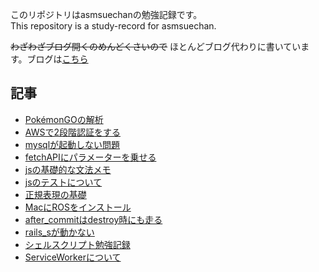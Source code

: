 このリポジトリはasmsuechanの勉強記録です。  
This repository is a study-record for asmsuechan.

~~わざわざブログ開くのめんどくさいので~~ ほとんどブログ代わりに書いています。ブログは[こちら](http://hyottokoaloha.hatenablog.com/)

## 記事
* [PokémonGOの解析](https://github.com/asmsuechan/study/blob/master//analytics/pokemon_go_analytics.md)
* [AWSで2段階認証をする](https://github.com/asmsuechan/study/blob/master//aws/adds_mfa_to_iam_role_user.md)
* [mysqlが起動しない問題](https://github.com/asmsuechan/study/blob/master//databases/mysql/mysql_cannot_start_due_to_permission.md)
* [fetchAPIにパラメーターを乗せる](https://github.com/asmsuechan/study/blob/master//js/how_to_send_params_on_fetch_api.md)
* [jsの基礎的な文法メモ](https://github.com/asmsuechan/study/blob/master//js/js_basic_grammer.md)
* [jsのテストについて](https://github.com/asmsuechan/study/blob/master//js/js_spec/README.md)
* [正規表現の基礎](https://github.com/asmsuechan/study/blob/master//regexp/regexp_basic.md)
* [MacにROSをインストール](https://github.com/asmsuechan/study/blob/master//ros/install_to_mac.md)
* [after_commitはdestroy時にも走る](https://github.com/asmsuechan/study/blob/master//ruby/rails/after_commit_runs_on_destroy.md)
* [rails_sが動かない](https://github.com/asmsuechan/study/blob/master//ruby/rails/rails_s_not_working.md)
* [シェルスクリプト勉強記録](https://github.com/asmsuechan/study/blob/master//shell_script/shell_script_study_record.md)
* [ServiceWorkerについて](https://github.com/asmsuechan/study/blob/master//js/service_worker_practice.md)
